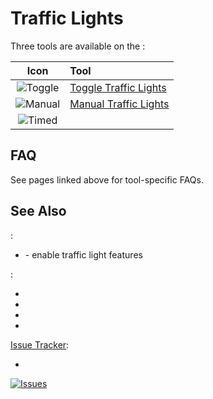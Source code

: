 # Traffic Lights

Three tools are available on the [](Toolbar.md):

|                   Icon                   | Tool                                              |
|:----------------------------------------:|:--------------------------------------------------|
| ![Toggle](https://imgur.com/WPaP08X.png) | [Toggle Traffic Lights](Toggle-Traffic-Lights.md) |
| ![Manual](https://imgur.com/CsD5YfD.png) | [Manual Traffic Lights](Manual-Traffic-Lights.md) |
| ![Timed](https://imgur.com/WxKOlyS.png)  | [](Timed-Traffic-Lights.md)   |

## FAQ

See pages linked above for tool-specific FAQs.

## See Also

[](Settings.md):

* [](Maintenance.md) - enable traffic light features

[](Toolbar.md):

* [](Junction-Restrictions.md)
* [](Lane-Arrows.md)
* [](Lane-Connectors.md)
* [](Priority-Signs.md)

[Issue Tracker](https://github.com/CitiesSkylinesMods/TMPE/issues):

* <a href="https://github.com/CitiesSkylinesMods/TMPE/labels/TRAFFIC LIGHTS">
<img alt="Issues" src="https://img.shields.io/github/issues/CitiesSkylinesMods/TMPE/TRAFFIC LIGHTS?label=TRAFFIC LIGHTS&logo=github" alt="Issues" />
</a>
